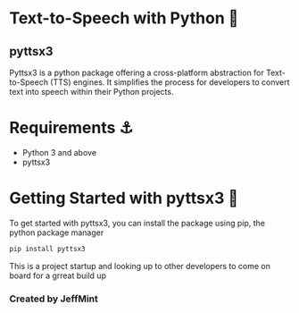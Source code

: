 
# Text-to-Speech with Python 🐍

## pyttsx3

Pyttsx3 is a python package offering a cross-platform abstraction for Text-to-Speech (TTS) engines. It simplifies the process for developers to convert text into speech within their Python projects.

# Requirements :anchor:

- Python 3 and above
- pyttsx3

# Getting Started with pyttsx3 :ferris_wheel:

To get started with pyttsx3, you can install the package using pip, the python package manager
   ```sh
   pip install pyttsx3
   ```
This is a project startup and looking up to other developers to come on board for a grreat build up

### Created by JeffMint




